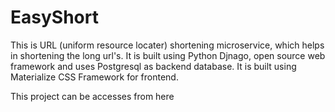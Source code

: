 # EasyShort
This is URL (uniform resource locater) shortening microservice, which helps in shortening the long url's. It is built using Python Djnago, open source web framework and uses Postgresql as backend database. It is built using Materialize CSS Framework for frontend.

This project can be accesses from here 
